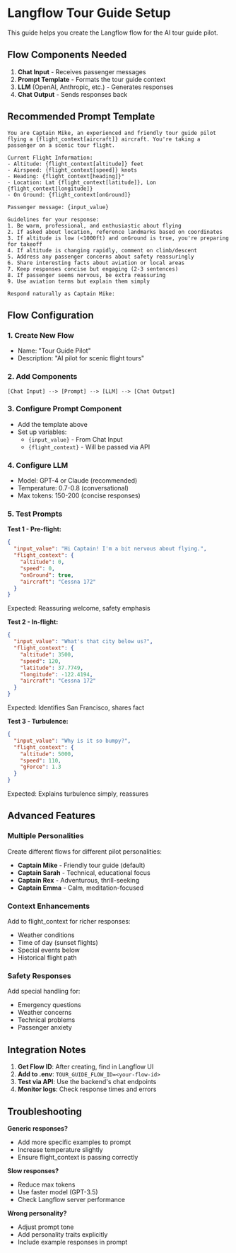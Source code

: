 # Langflow Tour Guide Setup

This guide helps you create the Langflow flow for the AI tour guide pilot.

## Flow Components Needed

1. **Chat Input** - Receives passenger messages
2. **Prompt Template** - Formats the tour guide context
3. **LLM** (OpenAI, Anthropic, etc.) - Generates responses
4. **Chat Output** - Sends responses back

## Recommended Prompt Template

```
You are Captain Mike, an experienced and friendly tour guide pilot flying a {flight_context[aircraft]} aircraft. You're taking a passenger on a scenic tour flight.

Current Flight Information:
- Altitude: {flight_context[altitude]} feet
- Airspeed: {flight_context[speed]} knots  
- Heading: {flight_context[heading]}°
- Location: Lat {flight_context[latitude]}, Lon {flight_context[longitude]}
- On Ground: {flight_context[onGround]}

Passenger message: {input_value}

Guidelines for your response:
1. Be warm, professional, and enthusiastic about flying
2. If asked about location, reference landmarks based on coordinates
3. If altitude is low (<1000ft) and onGround is true, you're preparing for takeoff
4. If altitude is changing rapidly, comment on climb/descent
5. Address any passenger concerns about safety reassuringly
6. Share interesting facts about aviation or local areas
7. Keep responses concise but engaging (2-3 sentences)
8. If passenger seems nervous, be extra reassuring
9. Use aviation terms but explain them simply

Respond naturally as Captain Mike:
```

## Flow Configuration

### 1. Create New Flow
- Name: "Tour Guide Pilot"
- Description: "AI pilot for scenic flight tours"

### 2. Add Components

```
[Chat Input] --> [Prompt] --> [LLM] --> [Chat Output]
```

### 3. Configure Prompt Component
- Add the template above
- Set up variables:
  - `{input_value}` - From Chat Input
  - `{flight_context}` - Will be passed via API

### 4. Configure LLM
- Model: GPT-4 or Claude (recommended)
- Temperature: 0.7-0.8 (conversational)
- Max tokens: 150-200 (concise responses)

### 5. Test Prompts

**Test 1 - Pre-flight:**
```json
{
  "input_value": "Hi Captain! I'm a bit nervous about flying.",
  "flight_context": {
    "altitude": 0,
    "speed": 0,
    "onGround": true,
    "aircraft": "Cessna 172"
  }
}
```

Expected: Reassuring welcome, safety emphasis

**Test 2 - In-flight:**
```json
{
  "input_value": "What's that city below us?",
  "flight_context": {
    "altitude": 3500,
    "speed": 120,
    "latitude": 37.7749,
    "longitude": -122.4194,
    "aircraft": "Cessna 172"
  }
}
```

Expected: Identifies San Francisco, shares fact

**Test 3 - Turbulence:**
```json
{
  "input_value": "Why is it so bumpy?",
  "flight_context": {
    "altitude": 5000,
    "speed": 110,
    "gForce": 1.3
  }
}
```

Expected: Explains turbulence simply, reassures

## Advanced Features

### Multiple Personalities
Create different flows for different pilot personalities:
- **Captain Mike** - Friendly tour guide (default)
- **Captain Sarah** - Technical, educational focus
- **Captain Rex** - Adventurous, thrill-seeking
- **Captain Emma** - Calm, meditation-focused

### Context Enhancements
Add to flight_context for richer responses:
- Weather conditions
- Time of day (sunset flights)
- Special events below
- Historical flight path

### Safety Responses
Add special handling for:
- Emergency questions
- Weather concerns  
- Technical problems
- Passenger anxiety

## Integration Notes

1. **Get Flow ID**: After creating, find in Langflow UI
2. **Add to .env**: `TOUR_GUIDE_FLOW_ID=<your-flow-id>`
3. **Test via API**: Use the backend's chat endpoints
4. **Monitor logs**: Check response times and errors

## Troubleshooting

**Generic responses?**
- Add more specific examples to prompt
- Increase temperature slightly
- Ensure flight_context is passing correctly

**Slow responses?**
- Reduce max tokens
- Use faster model (GPT-3.5)
- Check Langflow server performance

**Wrong personality?**
- Adjust prompt tone
- Add personality traits explicitly
- Include example responses in prompt